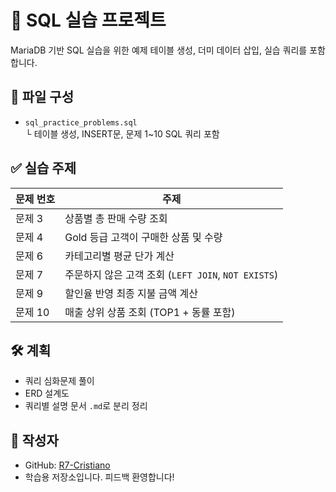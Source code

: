 # 📘 SQL 실습 프로젝트

MariaDB 기반 SQL 실습을 위한 예제 테이블 생성, 더미 데이터 삽입, 실습 쿼리를 포함합니다.

## 📁 파일 구성

- `sql_practice_problems.sql`  
  └ 테이블 생성, INSERT문, 문제 1~10 SQL 쿼리 포함

## ✅ 실습 주제

| 문제 번호 | 주제 |
|-----------|------|
| 문제 3 | 상품별 총 판매 수량 조회 |
| 문제 4 | Gold 등급 고객이 구매한 상품 및 수량 |
| 문제 6 | 카테고리별 평균 단가 계산 |
| 문제 7 | 주문하지 않은 고객 조회 (`LEFT JOIN`, `NOT EXISTS`) |
| 문제 9 | 할인율 반영 최종 지불 금액 계산 |
| 문제 10 | 매출 상위 상품 조회 (TOP1 + 동률 포함) |

## 🛠️ 계획
- 쿼리 심화문제 풀이
- ERD 설계도
- 쿼리별 설명 문서 `.md`로 분리 정리

## 🙋 작성자
- GitHub: [R7-Cristiano](https://github.com/R7-Cristiano)
- 학습용 저장소입니다. 피드백 환영합니다!
